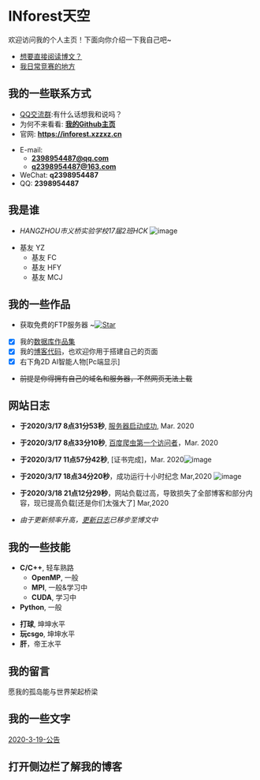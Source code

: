 # INforest天空

欢迎访问我的个人主页！下面向你介绍一下我自己吧~
- [想要直接阅读博文？](https://inforest.xzzxz.cn/tags)
- [我日常竞赛的地方](https://vjudge.net/group/hzyqsy)
<!-- slide vertical=true -->
<!-- slide -->

## 我的一些联系方式

- [QQ交流群](https://shang.qq.com/wpa/qunwpa?idkey=520f07f8adff1ae1396e300919de23fde1b8cbc1d86dda036d0dd952e524ee68):有什么话想我和说吗？
- 为何不来看看: **[我的Github主页](https://github.com/2398954487)**
- 官网: **<https://inforest.xzzxz.cn>**

<!-- slide vertical=true -->

- E-mail:
  - **[2398954487@qq.com](mailto:2398954487@qq.com)**
  - **[q2398954487@163.com](mailto:q2398954487@163.com)**
- WeChat: **q2398954487**
- QQ: **2398954487**

<!-- slide -->

## 我是谁

<!-- slide vertical=true -->

- *HANGZHOU市义桥实验学校17届2班HCK*
![image](http://m.qpic.cn/psc?/V14LwYwV3xHyUe/4r5V*ti6WXpFIFXipK.NEoEhA2rdziWJr*myQ3q5YguEDume7ggITVm.utPwIIn7sBjliex6Kl7YfM2OL.00uPm60Q5ACpfyH.*dUal*0sg!/b&bo=0AKuAtACrgIRGS4!&rf=viewer_4&t=5)

<!-- slide vertical=true -->
- 基友 YZ
  - 基友 FC
  - 基友 HFY
  - 基友 MCJ
<!-- slide -->

## 我的一些作品

<!-- slide vertical=true -->
- 获取免费的FTP服务器 ~[![Star](https://img.shields.io/github/stars/2398954487/2398954487.github.io.svg)](https://github.com/2398954487/2398954487.GitHub.io/blob/master/%E5%85%B1%E4%BA%ABFTP%E6%9C%8D%E5%8A%A1%E5%99%A8/FTP%E6%9C%8D%E5%8A%A1%E5%99%A8.txt)
- [x] 我的[数据库作品集](https://github.com/2398954487/2398954487.GitHub.io)
- [x] 我的[博客代码](https://github.com/wu-kan/wu-kan.github.io)，也欢迎你用于搭建自己的页面
- [x] 右下角2D AI智能人物[Pc端显示]
- ~~前提是你得拥有自己的域名和服务器，不然网页无法上载~~
<!-- slide -->

## 网站日志

<!-- slide vertical=true -->

- **于2020/3/17 8点31分53秒**, [服务器启动成功](https://inforest.xzzxz.cn/#/4/1/), Mar. 2020

<!-- slide vertical=true -->

- **于2020/3/17 8点33分10秒**, [百度爬虫第一个访问者](https://inforest.xzzxz.cn/#/4/1/)，Mar. 2020

<!-- slide vertical=true -->
- **于2020/3/17 11点57分42秒**, [证书完成]，Mar. 2020![image](http://m.qpic.cn/psc?/V14LwYwV33h6v1/4r5V*ti6WXpFIFXipK.NEieQhZi6YQuUfEuWFsNqng4tTNgpAjXqd.2TGhkvymfLFzTmmF2EIA2dibQ0c5M.UGMd.akELzRz39Wa15o0hvk!/b&bo=oAHYAaAB2AEDGTw!&rf=viewer_4&t=5)
<!-- slide vertical=true -->
- **于2020/3/17 18点34分20秒**，成功运行十小时纪念 Mar,2020 ![image](https://ss1.bdstatic.com/70cFuXSh_Q1YnxGkpoWK1HF6hhy/it/u=2362196916,3209296707&fm=26&gp=0.jpg)
<!-- slide vertical=true -->
- **于2020/3/18 21点12分29秒**，网站负载过高，导致损失了全部博客和部分内容，现已提高负载[还是你们太强大了] Mar,2020
<!-- slide vertical=true -->
- *由于更新频率升高，[更新日志](https://inforest.xzzxz.cn/_posts/2020-03-17-%E6%9B%B4%E6%96%B0%E6%97%A5%E5%BF%97/)已移步至博文中*

<!-- slide -->

## 我的一些技能

<!-- slide vertical=true -->

- **C/C++**, 轻车熟路
  - **OpenMP**, 一般
  - **MPI**, 一般&学习中
  - **CUDA**, 学习中
- **Python**, 一般

<!-- slide vertical=true -->

- **打球**, 坤坤水平
- **玩csgo**, 坤坤水平
- **肝**，帝王水平
<!-- slide -->

## 我的留言
愿我的孤岛能与世界架起桥梁


<!-- slide -->

## 我的一些文字
[2020-3-19-公告](https://inforest.xzzxz.cn/_posts/2020-03-19-%E9%80%9A%E7%9F%A5/)

<!-- slide vertical=true -->
## 打开侧边栏了解我的博客

